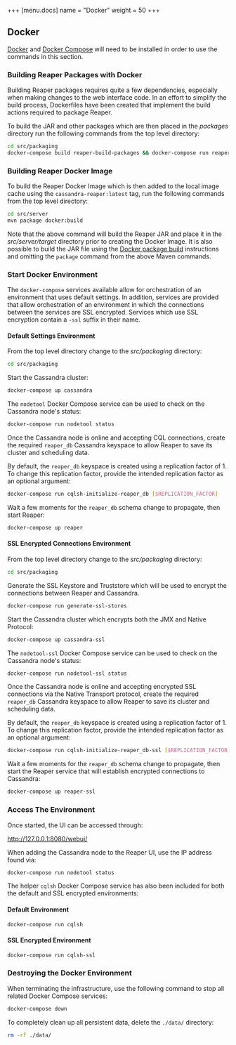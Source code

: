 +++
[menu.docs]
name = "Docker"
weight = 50
+++

## Docker

[Docker](https://docs.docker.com/engine/installation/) and [Docker Compose](https://docs.docker.com/compose/install/) will need to be installed in order to use the commands in this section.

### Building Reaper Packages with Docker

Building Reaper packages requires quite a few dependencies, especially when making changes to the web interface code. In an effort to simplify the build process, Dockerfiles have been created that implement the build actions required to package Reaper.

To build the JAR and other packages which are then placed in the _packages_ directory run the following commands from the top level directory:

```bash
cd src/packaging
docker-compose build reaper-build-packages && docker-compose run reaper-build-packages
```

### Building Reaper Docker Image

To build the Reaper Docker Image which is then added to the local image cache using the `cassandra-reaper:latest` tag, run the following commands from the top level directory:

```bash
cd src/server
mvn package docker:build
```

Note that the above command will build the Reaper JAR and place it in the _src/server/target_ directory prior to creating the Docker Image. It is also possible to build the JAR file using the [Docker package build](building-reaper-packages-with-docker) instructions and omitting the `package` command from the above Maven commands.

### Start Docker Environment

The `docker-compose` services available allow for orchestration of an environment that uses default settings. In addition, services are provided that allow orchestration of an environment in which the connections between the services are SSL encrypted. Services which use SSL encryption contain a `-ssl` suffix in their name.

#### Default Settings Environment

From the top level directory change to the _src/packaging_ directory:

```bash
cd src/packaging
```

Start the Cassandra cluster:

```bash
docker-compose up cassandra
```

The `nodetool` Docker Compose service can be used to check on the Cassandra node's status:

```bash
docker-compose run nodetool status
```

Once the Cassandra node is online and accepting CQL connections, create the required `reaper_db` Cassandra keyspace to allow Reaper to save its cluster and scheduling data.

By default, the `reaper_db` keyspace is created using a replication factor of 1. To change this replication factor, provide the intended replication factor as an optional argument:

```bash
docker-compose run cqlsh-initialize-reaper_db [$REPLICATION_FACTOR]
```

Wait a few moments for the `reaper_db` schema change to propagate, then start Reaper:

```bash
docker-compose up reaper
```

#### SSL Encrypted Connections Environment

From the top level directory change to the _src/packaging_ directory:

```bash
cd src/packaging
```

Generate the SSL Keystore and Truststore which will be used to encrypt the connections between Reaper and Cassandra.

```bash
docker-compose run generate-ssl-stores
```

Start the Cassandra cluster which encrypts both the JMX and Native Protocol:

```bash
docker-compose up cassandra-ssl
```

The `nodetool-ssl` Docker Compose service can be used to check on the Cassandra node's status:

```bash
docker-compose run nodetool-ssl status
```

Once the Cassandra node is online and accepting encrypted SSL connections via the Native Transport protocol, create the required `reaper_db` Cassandra keyspace to allow Reaper to save its cluster and scheduling data.

By default, the `reaper_db` keyspace is created using a replication factor of 1. To change this replication factor, provide the intended replication factor as an optional argument:

```bash
docker-compose run cqlsh-initialize-reaper_db-ssl [$REPLICATION_FACTOR]
```

Wait a few moments for the `reaper_db` schema change to propagate, then start the Reaper service that will establish encrypted connections to Cassandra:

```bash
docker-compose up reaper-ssl
```


### Access The Environment

Once started, the UI can be accessed through:

http://127.0.0.1:8080/webui/

When adding the Cassandra node to the Reaper UI, use the IP address found via:

```bash
docker-compose run nodetool status
```

The helper `cqlsh` Docker Compose service has also been included for both the default and SSL encrypted environments:

#### Default Environment

```bash
docker-compose run cqlsh
```

#### SSL Encrypted Environment

```bash
docker-compose run cqlsh-ssl
```

### Destroying the Docker Environment

When terminating the infrastructure, use the following command to stop
all related Docker Compose services:

```bash
docker-compose down
```

To completely clean up all persistent data, delete the `./data/` directory:

```bash
rm -rf ./data/
```
